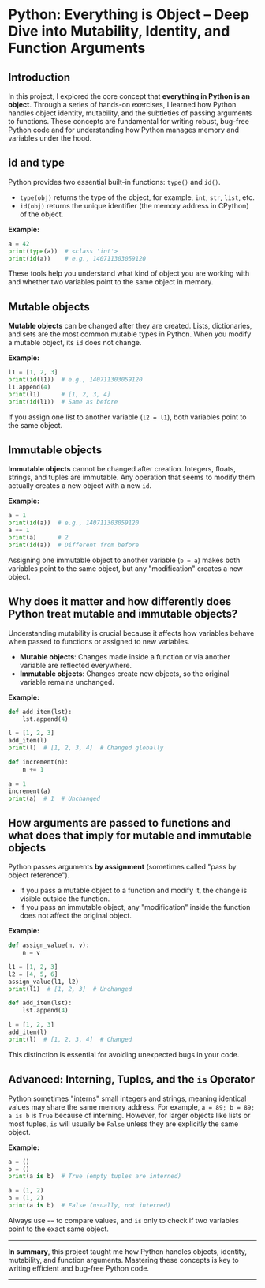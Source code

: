 # Python: Everything is Object – Deep Dive into Mutability, Identity, and Function Arguments

## Introduction

In this project, I explored the core concept that **everything in Python is an object**. Through a series of hands-on exercises, I learned how Python handles object identity, mutability, and the subtleties of passing arguments to functions. These concepts are fundamental for writing robust, bug-free Python code and for understanding how Python manages memory and variables under the hood.

## id and type

Python provides two essential built-in functions: `type()` and `id()`.  
- `type(obj)` returns the type of the object, for example, `int`, `str`, `list`, etc.
- `id(obj)` returns the unique identifier (the memory address in CPython) of the object.

**Example:**
```python
a = 42
print(type(a))  # <class 'int'>
print(id(a))    # e.g., 140711303059120
```
These tools help you understand what kind of object you are working with and whether two variables point to the same object in memory.

## Mutable objects

**Mutable objects** can be changed after they are created. Lists, dictionaries, and sets are the most common mutable types in Python. When you modify a mutable object, its `id` does not change.

**Example:**
```python
l1 = [1, 2, 3]
print(id(l1))  # e.g., 140711303059120
l1.append(4)
print(l1)      # [1, 2, 3, 4]
print(id(l1))  # Same as before
```
If you assign one list to another variable (`l2 = l1`), both variables point to the same object.

## Immutable objects

**Immutable objects** cannot be changed after creation. Integers, floats, strings, and tuples are immutable. Any operation that seems to modify them actually creates a new object with a new `id`.

**Example:**
```python
a = 1
print(id(a))  # e.g., 140711303059120
a += 1
print(a)      # 2
print(id(a))  # Different from before
```
Assigning one immutable object to another variable (`b = a`) makes both variables point to the same object, but any "modification" creates a new object.

## Why does it matter and how differently does Python treat mutable and immutable objects?

Understanding mutability is crucial because it affects how variables behave when passed to functions or assigned to new variables.  
- **Mutable objects**: Changes made inside a function or via another variable are reflected everywhere.
- **Immutable objects**: Changes create new objects, so the original variable remains unchanged.

**Example:**
```python
def add_item(lst):
    lst.append(4)

l = [1, 2, 3]
add_item(l)
print(l)  # [1, 2, 3, 4]  # Changed globally

def increment(n):
    n += 1

a = 1
increment(a)
print(a)  # 1  # Unchanged
```

## How arguments are passed to functions and what does that imply for mutable and immutable objects

Python passes arguments **by assignment** (sometimes called "pass by object reference").  
- If you pass a mutable object to a function and modify it, the change is visible outside the function.
- If you pass an immutable object, any "modification" inside the function does not affect the original object.

**Example:**
```python
def assign_value(n, v):
    n = v

l1 = [1, 2, 3]
l2 = [4, 5, 6]
assign_value(l1, l2)
print(l1)  # [1, 2, 3]  # Unchanged

def add_item(lst):
    lst.append(4)

l = [1, 2, 3]
add_item(l)
print(l)  # [1, 2, 3, 4]  # Changed
```
This distinction is essential for avoiding unexpected bugs in your code.

## Advanced: Interning, Tuples, and the `is` Operator

Python sometimes "interns" small integers and strings, meaning identical values may share the same memory address. For example, `a = 89; b = 89; a is b` is `True` because of interning. However, for larger objects like lists or most tuples, `is` will usually be `False` unless they are explicitly the same object.

**Example:**
```python
a = ()
b = ()
print(a is b)  # True (empty tuples are interned)

a = (1, 2)
b = (1, 2)
print(a is b)  # False (usually, not interned)
```
Always use `==` to compare values, and `is` only to check if two variables point to the exact same object.

---

**In summary**, this project taught me how Python handles objects, identity, mutability, and function arguments. Mastering these concepts is key to writing efficient and bug-free Python code.

---
